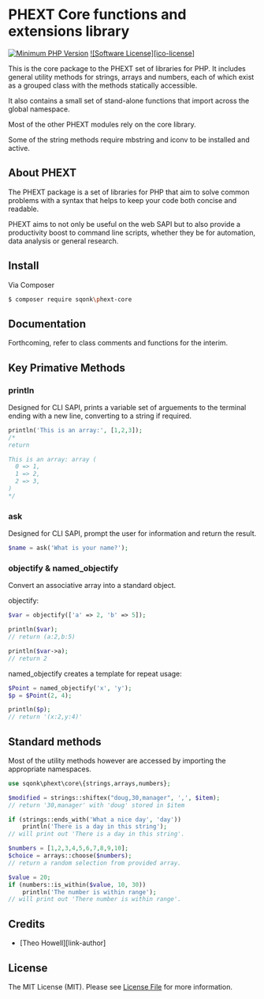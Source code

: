 # PHEXT Core functions and extensions library

[![Minimum PHP Version](https://img.shields.io/badge/php-%3E%3D%207.3-8892BF.svg)](https://php.net/)
[![Software License][ico-license]](license.txt)

This is the core package to the PHEXT set of libraries for PHP. It includes general utility methods for strings, arrays and numbers, each of which exist as a grouped class with the methods statically accessible.

It also contains a small set of stand-alone functions that import across the global namespace.

Most of the other PHEXT modules rely on the core library.

Some of the string methods require mbstring and iconv to be installed and active.

## About PHEXT

The PHEXT package is a set of libraries for PHP that aim to solve common problems with a syntax that helps to keep your code both concise and readable.

PHEXT aims to not only be useful on the web SAPI but to also provide a productivity boost to command line scripts, whether they be for automation, data analysis or general research.

## Install

Via Composer

``` bash
$ composer require sqonk\phext-core
```

## Documentation

Forthcoming, refer to class comments and functions for the interim.


## Key Primative Methods


### println

Designed for CLI SAPI, prints a variable set of arguements to the terminal ending with a new line, converting to a string if required.

``` php
println('This is an array:', [1,2,3]);
/* 
return 

This is an array: array (
  0 => 1,
  1 => 2,
  2 => 3,
)
*/
```

### ask

Designed for CLI SAPI, prompt the user for information and return the result.

``` php
$name = ask('What is your name?');
```


### objectify & named_objectify

Convert an associative array into a standard object.

objectify:

``` php
$var = objectify(['a' => 2, 'b' => 5]);

println($var);
// return (a:2,b:5)

println($var->a);
// return 2
```
 
named_objectify creates a template for repeat usage:

``` php
$Point = named_objectify('x', 'y');
$p = $Point(2, 4);

println($p);
// return '(x:2,y:4)'
```
 
## Standard methods

Most of the utility methods however are accessed by importing the appropriate namespaces.

``` php
use sqonk\phext\core\{strings,arrays,numbers};

$modified = strings::shiftex("doug,30,manager", ',', $item);
// return '30,manager' with 'doug' stored in $item

if (strings::ends_with('What a nice day', 'day')) 
	println('There is a day in this string');
// will print out 'There is a day in this string'.

$numbers = [1,2,3,4,5,6,7,8,9,10];
$choice = arrays::choose($numbers);
// return a random selection from provided array.

$value = 20;
if (numbers::is_within($value, 10, 30))
	println('The number is within range');
// will print out 'There number is within range'.
```
 
## Credits

- [Theo Howell][link-author]
 
## License

 The MIT License (MIT). Please see [License File](license.txt) for more information.